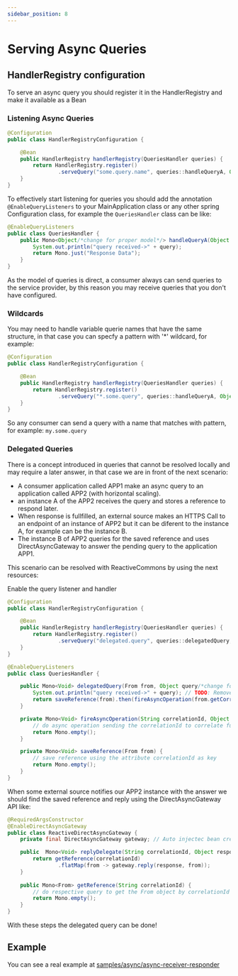 ```yaml
---
sidebar_position: 8
---
```


# Serving Async Queries

## HandlerRegistry configuration

To serve an async query you should register it in the HandlerRegistry and make it available as a Bean

### Listening Async Queries

```java
@Configuration
public class HandlerRegistryConfiguration {

    @Bean
    public HandlerRegistry handlerRegistry(QueriesHandler queries) {
        return HandlerRegistry.register()
                .serveQuery("some.query.name", queries::handleQueryA, Object.class/*change for proper model*/);
    }
}
```

To effectively start listening for queries you should add the annotation `@EnableQueryListeners` to your MainApplication class or any other spring Configuration class, for example the `QueriesHandler` class can be like:

```java
@EnableQueryListeners
public class QueriesHandler {
    public Mono<Object/*change for proper model*/> handleQueryA(Object query/*change for proper model*/) {
        System.out.println("query received->" + query);
        return Mono.just("Response Data");
    }
}
```

As the model of queries is direct, a consumer always can send queries to the service provider, by this reason you may receive queries that you don't have configured.

### Wildcards

You may need to handle variable querie names that have the same structure, in that case you can specfy a pattern with '*' wildcard, for example:

```java
@Configuration
public class HandlerRegistryConfiguration {

    @Bean
    public HandlerRegistry handlerRegistry(QueriesHandler queries) {
        return HandlerRegistry.register()
                .serveQuery("*.some.query", queries::handleQueryA, Object.class/*change for proper model*/);
    }
}
```

So any consumer can send a query with a name that matches with pattern, for example: `my.some.query`

### Delegated Queries

There is a concept introduced in queries that cannot be resolved locally and may require a later answer, in that case we are in front of the next scenario:

- A consumer application called APP1 make an async query to an application called APP2 (with horizontal scaling).
- an instance A of the APP2 receives the query and stores a reference to respond later.
- When response is fullfilled, an external source makes an HTTPS Call to an endpoint of an instance of APP2 but it can be diferent to the instance A, for example can be the instance B.
- The instance B of APP2 queries for the saved reference and uses DirectAsyncGateway to answer the pending query to the application APP1.

This scenario can be resolved with ReactiveCommons by using the next resources:

Enable the query listener and handler

```java
@Configuration
public class HandlerRegistryConfiguration {

    @Bean
    public HandlerRegistry handlerRegistry(QueriesHandler queries) {
        return HandlerRegistry.register()
                .serveQuery("delegated.query", queries::delegatedQuery, Object.class/*change for proper model*/);
    }
}
```

```java
@EnableQueryListeners
public class QueriesHandler {

    public Mono<Void> delegatedQuery(From from, Object query/*change for proper model*/) {
        System.out.println("query received->" + query); // TODO: Remove this line
        return saveReference(from).then(fireAsyncOperation(from.getCorrelationID(), query));
    }

    private Mono<Void> fireAsyncOperation(String correlationId, Object query) {
        // do async operation sending the correlationId to correlate future external reply
        return Mono.empty();
    }

    private Mono<Void> saveReference(From from) {
        // save reference using the attribute correlationId as key
        return Mono.empty();
    }
}
```

When some external source notifies our APP2 instance with the answer we should find the saved reference and reply using the DirectAsyncGateway API like:

```java
@RequiredArgsConstructor
@EnableDirectAsyncGateway
public class ReactiveDirectAsyncGateway {
    private final DirectAsyncGateway gateway; // Auto injectec bean created by the @EnableDirectAsyncGateway annotation

    public  Mono<Void> replyDelegate(String correlationId, Object response/*change for proper model*/)  {
        return getReference(correlationId)
                .flatMap(from -> gateway.reply(response, from));
    }
    
    public Mono<From> getReference(String correlationId) {
        // do respective query to get the From object by correlationId key
        return Mono.empty();
    }
}
```

With these steps the delegated query can be done!

## Example

You can see a real example at [samples/async/async-receiver-responder](https://github.com/reactive-commons/reactive-commons-java/tree/master/samples/async/async-receiver-responder)